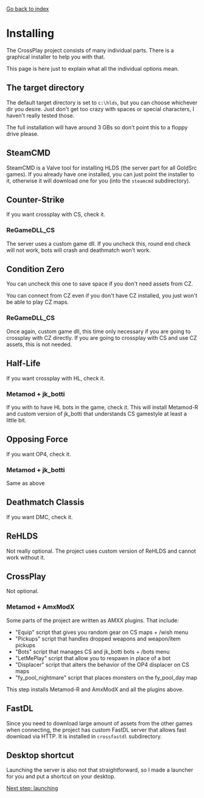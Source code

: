 [Go back to index](README.md)

# Installing

The CrossPlay project consists of many individual parts. There is a graphical installer to help you with that.

This page is here just to explain what all the individual options mean.

## The target directory

The default target directory is set to `c:\hlds`, but you can choose whichever dir you desire. Just don't get too crazy with spaces or special characters, I haven't really tested those.

The full installation will have around 3 GBs so don't point this to a floppy drive please.

## SteamCMD

SteamCMD is a Valve tool for installing HLDS (the server part for all GoldSrc games).
If you already have one installed, you can just point the installer to it, otherwise it will download one for you (into the `steamcmd` subdirectory).

## Counter-Strike

If you want crossplay with CS, check it.

### ReGameDLL_CS

The server uses a custom game dll. If you uncheck this, round end check will not work, bots will crash and deathmatch won't work.

## Condition Zero

You can uncheck this one to save space if you don't need assets from CZ.

You can connect from CZ even if you don't have CZ installed, you just won't be able to play CZ maps.

### ReGameDLL_CS

Once again, custom game dll, this time only necessary if you are going to crossplay with CZ directly. If you are going to crossplay with CS and use CZ assets, this is not needed.

## Half-Life

If you want crossplay with HL, check it.

### Metamod + jk_botti

If you with to have HL bots in the game, check it. This will install Metamod-R and custom version of jk_botti that understands CS gamestyle at least a little bit.

## Opposing Force

If you want OP4, check it.

### Metamod + jk_botti

Same as above

## Deathmatch Classis

If you want DMC, check it.

## ReHLDS

Not really optional. The project uses custom version of ReHLDS and cannot work without it.

## CrossPlay

Not optional.

### Metamod + AmxModX

Some parts of the project are written as AMXX plugins. That include:
- "Equip" script that gives you random gear on CS maps + /wish menu
- "Pickups" script that handles dropped weapons and weapon/item pickups
- "Bots" script that manages CS and jk_botti bots + /bots menu
- "LetMePlay" script that allow you to respawn in place of a bot
- "Displacer" script that alters the behavior of the OP4 displacer on CS maps
- "fy_pool_nightmare" script that places monsters on the fy_pool_day map

This step installs Metamod-R and AmxModX and all the plugins above.

## FastDL

Since you need to download large amount of assets from the other games when connecting, the project has custom FastDL server that allows fast download via HTTP. It is installed in `crossfastdl` subdirectory.

## Desktop shortcut

Launching the server is also not that straightforward, so I made a launcher for you and put a shortcut on your desktop.

[Next step: launching](Launching.md)
